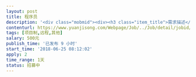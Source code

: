 ```yaml
---                
layout: post       
title: 程序员           
description: '<div class="mobmid"><div><h3 class="item_title">需求描述</h3><p>帮忙写个小网站抢单的外挂。多用户同时抢单。要保证成功率。抢单只有不到一秒时间。每天起点登陆账号。01分开始抢单 ！帮忙写个小网站抢单的外挂。多用户同时抢单。要保证成功率。抢单只有不到一秒时间。每天起点登陆账号。01分开始抢单 ！！！！！！</p></div><!--info end--></div>'     
contenturl: https://www.yuanjisong.com/Webpage/Job/../Job/detail/jobid/101617      
tags: [项目制,远程,其他]            
salary: 500元          
publish_time: '已发布 9 小时'         
start_time: '2018-06-25 08:12:02'           
apply: 2                   
time_range: 1天              
status: 招募中                  
---                 
```

